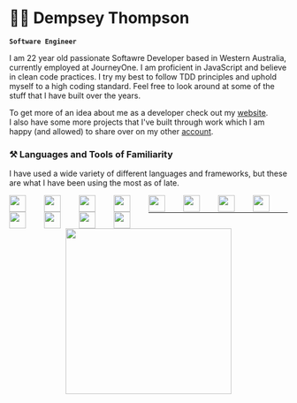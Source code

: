 # 👨‍💻 Dempsey Thompson 

**`Software Engineer`**

<!-- Bio -->
I am 22 year old passionate Softawre Developer based in Western Australia, currently employed at JourneyOne. I am proficient in JavaScript and believe in clean code practices. I try my best to follow TDD principles and uphold myself to a high coding standard. Feel free to look around at some of the stuff that I have built over the years.

To get more of an idea about me as a developer check out my [website](https://www.d-sons.com/).  
I also have some more projects that I've built through work which I am happy (and allowed) to share over on my other [account](https://github.com/dempseyt).
<!-- Development Tool and Language Icons -->
### ⚒️ Languages and Tools of Familiarity
I have used a wide variety of different languages and frameworks, but these are what I have been using the most as of late.  

<img align="left" style="padding-right:30px; width:30px; height:30px;" src="https://imgs.search.brave.com/hal1PgQLBcgo3zcQQYtiz_ydmTsNkJXQp0CWmPklOc4/rs:fit:860:0:0:0/g:ce/aHR0cHM6Ly9zdGF0/aWMtMDAuaWNvbmR1/Y2suY29tL2Fzc2V0/cy4wMC9qYXZhc2Ny/aXB0LWpzLWljb24t/NTEyeDUxMi1xM2ln/d2xuNi5wbmc"/>
<img align="left" style="padding-right:30px; width:30px; height:30px;" src="https://imgs.search.brave.com/MD4jvIqyGS1_OGlLM9kgOJLw1Yd0ShQwj3kYsbtgW1Q/rs:fit:860:0:0:0/g:ce/aHR0cHM6Ly9zdGF0/aWMtMDAuaWNvbmR1/Y2suY29tL2Fzc2V0/cy4wMC90eXBlc2Ny/aXB0LWljb24taWNv/bi01MTJ4NTEyLXlo/MHl1M3RhLnBuZw"/>
<img align="left" style="padding-right:30px; width:30px; height:30px;" src="https://upload.wikimedia.org/wikipedia/commons/thumb/a/a7/React-icon.svg/2300px-React-icon.svg.png"/>
<img align="left" style="padding-right:30px; width:30px; height:30px;" src="https://imgs.search.brave.com/CfgR-acI4VmrQjeAjP2B-GUnlRxxA7gE6NE31afksik/rs:fit:860:0:0:0/g:ce/aHR0cHM6Ly9hc3Nl/dHMuc3RpY2twbmcu/Y29tL2ltYWdlcy81/ODQ4MzA5YmNlZjEw/MTRjMGI1ZTRhOWEu/cG5n"/>
<img align="left" style="padding-right:30px; width:30px; height:30px;" src="https://imgs.search.brave.com/eyr0SJnljR8jkHj9vJTdU0dx9FObWtxviui2GtJAvl4/rs:fit:860:0:0:0/g:ce/aHR0cHM6Ly9zdHls/ZXMucmVkZGl0bWVk/aWEuY29tL3Q1XzJx/aDM1L3N0eWxlcy9j/b21tdW5pdHlJY29u/X2Zjbjh4eHY5N3Vp/MTEucG5n"/>
<img align="left" style="padding-right:30px; width:30px; height:30px;" src="https://imgs.search.brave.com/7tOkuSADZSvs22p8AUqtMA8U-MXbwUOnMdcZYogTAuk/rs:fit:860:0:0:0/g:ce/aHR0cHM6Ly9zdGF0/aWMtMDAuaWNvbmR1/Y2suY29tL2Fzc2V0/cy4wMC9iYXNoLWlj/b24tMjI0eDI1Ni1x/bzRhN2V4Ni5wbmc"/>
<img align="left" style="padding-right:30px; width:30px; height:30px;" src="https://imgs.search.brave.com/uBUr9BZK3jBX-im5HyUDdiwOTfmhAPRK2X04aJVnbGk/rs:fit:860:0:0:0/g:ce/aHR0cHM6Ly9kMjlm/aHB3MDY5Y3R0Mi5j/bG91ZGZyb250Lm5l/dC9pY29uL2ltYWdl/LzM4NzcxL3ByZXZp/ZXcuc3Zn"/>
<img align="left" style="padding-right:30px; width:30px; height:30px;" src="https://imgs.search.brave.com/Ac_X7ir_ddS8x291FI47WNRmp1Ss9wKVp-ivurt7x3w/rs:fit:860:0:0:0/g:ce/aHR0cHM6Ly9zdGF0/aWMtMDAuaWNvbmR1/Y2suY29tL2Fzc2V0/cy4wMC9hd3MtaWNv/bi01MTJ4NTEyLTR2/MmY1NWZuLnBuZw"/>
<img align="left" style="padding-right:30px; width:30px; height:30px;" src="https://upload.wikimedia.org/wikipedia/commons/thumb/f/fa/Microsoft_Azure.svg/1200px-Microsoft_Azure.svg.png"/>
<img align="left" style="padding-right:30px; width:30px; height:30px;" src="https://upload.wikimedia.org/wikipedia/commons/thumb/3/3f/Git_icon.svg/2048px-Git_icon.svg.png"/>
<img align="left" style="padding-right:30px; width:30px; height:30px;" src="https://uxwing.com/wp-content/themes/uxwing/download/brands-and-social-media/jest-js-icon.png"/>
<img align="left" style="padding-right:30px; width:30px; height:30px;" src="https://vitejs.dev/logo.svg"/>
<br/>

---

<p align="center">
     <img height="300" src="https://github-readme-stats.vercel.app/api/top-langs/?username=demstar16&theme=transparent">
</p>
